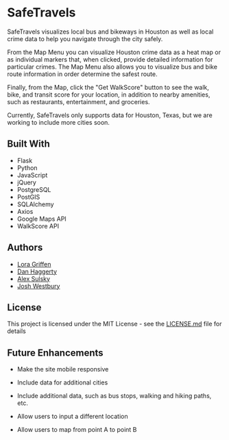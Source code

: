 # SafeTravels

SafeTravels visualizes local bus and bikeways in Houston as well as local crime data to help you navigate through the city safely.

From the Map Menu you can visualize Houston crime data as a heat map or as individual markers that, when clicked, provide detailed information for particular crimes. The Map Menu also allows you to visualize bus and bike route information in order determine the safest route.

Finally, from the Map, click the "Get WalkScore" button to see the walk, bike, and transit score for your location, in addition to nearby amenities, such as restaurants, entertainment, and groceries.

Currently, SafeTravels only supports data for Houston, Texas, but we are working to include more cities soon.

## Built With

* Flask
* Python
* JavaScript
* jQuery
* PostgreSQL
* PostGIS
* SQLAlchemy
* Axios
* Google Maps API
* WalkScore API

## Authors

 - [Lora Griffen](https://github.com/loragriffin)
 - [Dan Haggerty](https://github.com/danhagg)
 - [Alex Sulsky](https://github.com/xanlex)
 - [Josh Westbury](https://github.com/joshwestbury)

## License

This project is licensed under the MIT License - see the [LICENSE.md](LICENSE.md) file for details

## Future Enhancements

* Make the site mobile responsive

* Include data for additional cities
* Include additional data, such as bus stops, walking and hiking paths, etc.
* Allow users to input a different location
* Allow users to map from point A to point B
